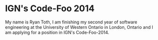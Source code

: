 IGN's Code-Foo 2014
=============

My name is Ryan Toth, I am finishing my second year of software engineering at the University of Western Ontario in London, Ontario and I am applying for a position in IGN's Code-Foo-2014.




